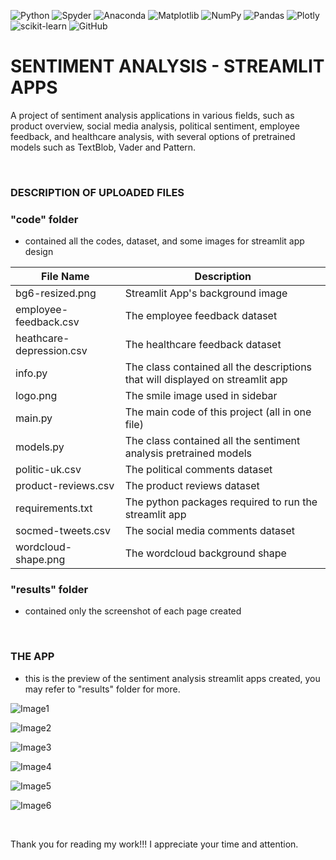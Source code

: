 ![Python](https://img.shields.io/badge/python-3670A0?style=for-the-badge&logo=python&logoColor=ffdd54)
![Spyder](https://img.shields.io/badge/Spyder-838485?style=for-the-badge&logo=spyder%20ide&logoColor=maroon)
![Anaconda](https://img.shields.io/badge/Anaconda-%2344A833.svg?style=for-the-badge&logo=anaconda&logoColor=white)
![Matplotlib](https://img.shields.io/badge/Matplotlib-%23ffffff.svg?style=for-the-badge&logo=Matplotlib&logoColor=black)
![NumPy](https://img.shields.io/badge/numpy-%23013243.svg?style=for-the-badge&logo=numpy&logoColor=white)
![Pandas](https://img.shields.io/badge/pandas-%23150458.svg?style=for-the-badge&logo=pandas&logoColor=white)
![Plotly](https://img.shields.io/badge/Plotly-%233F4F75.svg?style=for-the-badge&logo=plotly&logoColor=white)
![scikit-learn](https://img.shields.io/badge/scikit--learn-%23F7931E.svg?style=for-the-badge&logo=scikit-learn&logoColor=white)
![GitHub](https://img.shields.io/badge/github-%23121011.svg?style=for-the-badge&logo=github&logoColor=white)

# SENTIMENT ANALYSIS - STREAMLIT APPS

A project of sentiment analysis applications in various fields, such as product overview, social media analysis, political sentiment, employee feedback, and healthcare analysis, with several options of pretrained models such as TextBlob, Vader and Pattern. 

&nbsp;

### DESCRIPTION OF UPLOADED FILES

### "code" folder

- contained all the codes, dataset, and some images for streamlit app design

|File Name|Description|
|---------|-----------|
|bg6-resized.png|Streamlit App's background image|
|employee-feedback.csv|The employee feedback dataset|
|heathcare-depression.csv|The healthcare feedback dataset|
|info.py|The class contained all the descriptions that will displayed on streamlit app|
|logo.png|The smile image used in sidebar|
|main.py|The main code of this project (all in one file)|
|models.py|The class contained all the sentiment analysis pretrained models|
|politic-uk.csv|The political comments dataset|
|product-reviews.csv|The product reviews dataset|
|requirements.txt|The python packages required to run the streamlit app|
|socmed-tweets.csv|The social media comments dataset|
|wordcloud-shape.png|The wordcloud background shape|

### "results" folder

- contained only the screenshot of each page created 

&nbsp;

### THE APP

- this is the preview of the sentiment analysis streamlit apps created, you may refer to "results" folder for more. 

![Image1](results/page1-1-sample-1.png)

![Image2](results/page1-results-table.png)

![Image3](results/page1-total-count-by-label.png)

![Image4](results/page1-wordcloud-positive.png)

![Image5](results/page1-wordcloud-neutral.png)

![Image6](results/page1-wordcloud-negative.png)

&nbsp;

Thank you for reading my work!!! I appreciate your time and attention.
